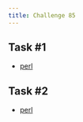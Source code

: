```yaml
---
title: Challenge 85
---
```



## Task #1

- [perl](https://github.com/manwar/perlweeklychallenge-club/blob/master/challenge-085/alexander-pankoff/perl/ch-1.pl)

## Task #2

- [perl](https://github.com/manwar/perlweeklychallenge-club/blob/master/challenge-085/alexander-pankoff/perl/ch-2.pl)
